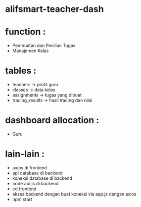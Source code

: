 # alifsmart-teacher-dash

# function :
- Pembuatan dan Penilian Tugas
- Manajemen Kelas

# tables :
- teachers -> profil guru
- classes -> data kelas
- assignments -> tugas yang dibuat
- tracing_results -> hasil tracing dan nilai

# dashboard allocation :
- Guru

# lain-lain :
- axios di frontend
- api database di backend
- koneksi database di backend
- node api.js di backend
- cd frontend
- akses backend dengan buat koneksi via app.js dengan axios
- npm start